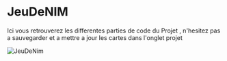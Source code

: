 # JeuDeNIM

Ici vous retrouverez les differentes parties de code du Projet , n'hesitez pas a sauvegarder et a mettre a jour les cartes dans l'onglet projet

![JeuDeNim](https://user-images.githubusercontent.com/73029436/138872720-86b7dbc3-18d5-44d9-a310-7f51663d00cc.jpg)
